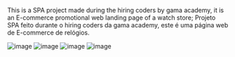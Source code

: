 This is a SPA project made during the hiring coders by gama academy, it is an E-commerce promotional web landing page of a watch store;
Projeto SPA feito durante o hiring coders da gama academy, este é uma página web de E-commerce de relógios.


![image](https://user-images.githubusercontent.com/64990900/125823760-ef5e242b-63a5-42dd-88ba-296d964cf314.png)
![image](https://user-images.githubusercontent.com/64990900/125823813-4e52b736-1073-449f-8e04-ed7b3df4cdda.png)
![image](https://user-images.githubusercontent.com/64990900/125823851-d36a2c38-d52d-405b-975f-b1c42efeed0f.png)
![image](https://user-images.githubusercontent.com/64990900/125823898-780b3e98-e197-4ef5-ae1e-d15342a3f6c2.png)
